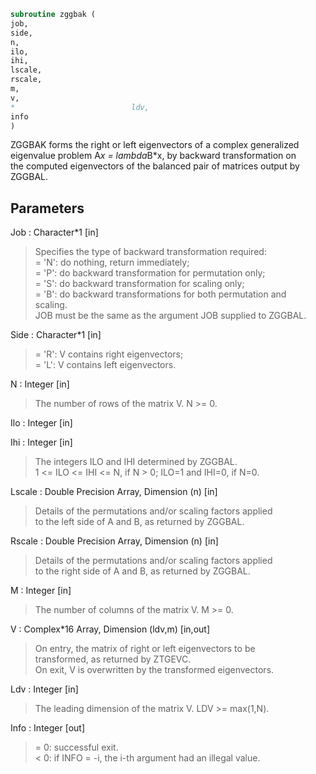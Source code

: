 ```fortran  
subroutine zggbak (  
job,  
side,  
n,  
ilo,  
ihi,  
lscale,  
rscale,  
m,  
v,  
*                          ldv,  
info  
)  
```  
  
ZGGBAK forms the right or left eigenvectors of a complex generalized  
eigenvalue problem A*x = lambda*B*x, by backward transformation on  
the computed eigenvectors of the balanced pair of matrices output by  
ZGGBAL.  
  
## Parameters  
Job : Character*1 [in]  
> Specifies the type of backward transformation required:  
> = 'N':  do nothing, return immediately;  
> = 'P':  do backward transformation for permutation only;  
> = 'S':  do backward transformation for scaling only;  
> = 'B':  do backward transformations for both permutation and  
> scaling.  
> JOB must be the same as the argument JOB supplied to ZGGBAL.  
  
Side : Character*1 [in]  
> = 'R':  V contains right eigenvectors;  
> = 'L':  V contains left eigenvectors.  
  
N : Integer [in]  
> The number of rows of the matrix V.  N >= 0.  
  
Ilo : Integer [in]  
  
Ihi : Integer [in]  
> The integers ILO and IHI determined by ZGGBAL.  
> 1 <= ILO <= IHI <= N, if N > 0; ILO=1 and IHI=0, if N=0.  
  
Lscale : Double Precision Array, Dimension (n) [in]  
> Details of the permutations and/or scaling factors applied  
> to the left side of A and B, as returned by ZGGBAL.  
  
Rscale : Double Precision Array, Dimension (n) [in]  
> Details of the permutations and/or scaling factors applied  
> to the right side of A and B, as returned by ZGGBAL.  
  
M : Integer [in]  
> The number of columns of the matrix V.  M >= 0.  
  
V : Complex*16 Array, Dimension (ldv,m) [in,out]  
> On entry, the matrix of right or left eigenvectors to be  
> transformed, as returned by ZTGEVC.  
> On exit, V is overwritten by the transformed eigenvectors.  
  
Ldv : Integer [in]  
> The leading dimension of the matrix V. LDV >= max(1,N).  
  
Info : Integer [out]  
> = 0:  successful exit.  
> < 0:  if INFO = -i, the i-th argument had an illegal value.  
  
